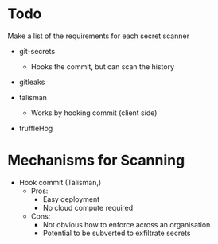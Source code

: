# Todo
Make a list of the requirements for each secret scanner
 - git-secrets
   - Hooks the commit, but can scan the history
 - gitleaks
 - talisman
   - Works by hooking commit (client side)

 - truffleHog

 # Mechanisms for Scanning
  - Hook commit (Talisman,)
    - Pros:
        - Easy deployment
        - No cloud compute required
    - Cons: 
       - Not obvious how to enforce across an organisation
       - Potential to be subverted to exfiltrate secrets 
